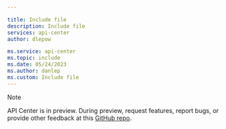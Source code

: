 ```yaml
---

title: Include file
description: Include file
services: api-center
author: dlepow

ms.service: api-center
ms.topic: include
ms.date: 05/24/2023
ms.author: danlep
ms.custom: Include file
---
```


> [!NOTE]
> API Center is in preview. During preview, request features, report bugs, or provide other feedback at this [GitHub repo](https://aka.ms/apicenter/preview/feedback).
